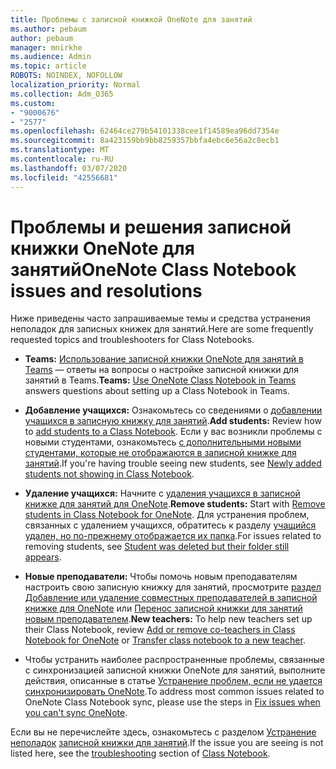 ```yaml
---
title: Проблемы с записной книжкой OneNote для занятий
ms.author: pebaum
author: pebaum
manager: mnirkhe
ms.audience: Admin
ms.topic: article
ROBOTS: NOINDEX, NOFOLLOW
localization_priority: Normal
ms.collection: Adm_O365
ms.custom:
- "9000676"
- "2577"
ms.openlocfilehash: 62464ce279b54101338cee1f14589ea96dd7354e
ms.sourcegitcommit: 8a423159bb9bb8259357bbfa4ebc6e56a2c8ecb1
ms.translationtype: MT
ms.contentlocale: ru-RU
ms.lasthandoff: 03/07/2020
ms.locfileid: "42556681"
---
```

# <a name="onenote-class-notebook-issues-and-resolutions"></a><span data-ttu-id="b3e66-102">Проблемы и решения записной книжки OneNote для занятий</span><span class="sxs-lookup"><span data-stu-id="b3e66-102">OneNote Class Notebook issues and resolutions</span></span>

<span data-ttu-id="b3e66-103">Ниже приведены часто запрашиваемые темы и средства устранения неполадок для записных книжек для занятий.</span><span class="sxs-lookup"><span data-stu-id="b3e66-103">Here are some frequently requested topics and troubleshooters for Class Notebooks.</span></span>

- <span data-ttu-id="b3e66-104">**Teams:** [Использование записной книжки OneNote для занятий в Teams](https://support.office.com/article/bd77f11f-27cd-4d41-bfbd-2b11799f1440) — ответы на вопросы о настройке записной книжки для занятий в Teams.</span><span class="sxs-lookup"><span data-stu-id="b3e66-104">**Teams:** [Use OneNote Class Notebook in Teams](https://support.office.com/article/bd77f11f-27cd-4d41-bfbd-2b11799f1440) answers questions about setting up a Class Notebook in Teams.</span></span>

- <span data-ttu-id="b3e66-105">**Добавление учащихся:** Ознакомьтесь со сведениями о [добавлении учащихся в записную книжку для занятий](https://support.office.com/article/149882af-506a-4689-9fee-39309b97aae8).</span><span class="sxs-lookup"><span data-stu-id="b3e66-105">**Add students:** Review how to [add students to a Class Notebook](https://support.office.com/article/149882af-506a-4689-9fee-39309b97aae8).</span></span> <span data-ttu-id="b3e66-106">Если у вас возникли проблемы с новыми студентами, ознакомьтесь [с дополнительными новыми студентами, которые не отображаются в записной книжке для занятий](https://support.office.com/article/4da02c45-b435-4af1-921b-51b8ee40e1c9).</span><span class="sxs-lookup"><span data-stu-id="b3e66-106">If you're having trouble seeing new students, see [Newly added students not showing in Class Notebook](https://support.office.com/article/4da02c45-b435-4af1-921b-51b8ee40e1c9).</span></span>

- <span data-ttu-id="b3e66-107">**Удаление учащихся:** Начните с [удаления учащихся в записной книжке для занятий для OneNote](https://support.office.com/article/86dcf019-408f-4de8-8055-eb61f1578c3c).</span><span class="sxs-lookup"><span data-stu-id="b3e66-107">**Remove students:** Start with [Remove students in Class Notebook for OneNote](https://support.office.com/article/86dcf019-408f-4de8-8055-eb61f1578c3c).</span></span> <span data-ttu-id="b3e66-108">Для устранения проблем, связанных с удалением учащихся, обратитесь к разделу [учащийся удален, но по-прежнему отображается их папка](https://support.office.com/article/0ed81eaa-c14a-436f-bb6f-ce95f130cc71).</span><span class="sxs-lookup"><span data-stu-id="b3e66-108">For issues related to removing students, see [Student was deleted but their folder still appears](https://support.office.com/article/0ed81eaa-c14a-436f-bb6f-ce95f130cc71).</span></span>

- <span data-ttu-id="b3e66-109">**Новые преподаватели:** Чтобы помочь новым преподавателям настроить свою записную книжку для занятий, просмотрите [раздел Добавление или удаление совместных преподавателей в записной книжке для OneNote](https://support.office.com/article/fdcb870b-49a7-4a14-9ea6-d817f88026f8) или [Перенос записной книжки для занятий новым преподавателем](https://support.office.com/article/84ef5d4a-0eec-4d5b-bc22-1317bc3b9027).</span><span class="sxs-lookup"><span data-stu-id="b3e66-109">**New teachers:** To help new teachers set up their Class Notebook, review [Add or remove co-teachers in Class Notebook for OneNote](https://support.office.com/article/fdcb870b-49a7-4a14-9ea6-d817f88026f8) or [Transfer class notebook to a new teacher](https://support.office.com/article/84ef5d4a-0eec-4d5b-bc22-1317bc3b9027).</span></span>

- <span data-ttu-id="b3e66-110">Чтобы устранить наиболее распространенные проблемы, связанные с синхронизацией записной книжки OneNote для занятий, выполните действия, описанные в статье [Устранение проблем, если не удается синхронизировать OneNote](https://support.office.com/article/Fix-issues-when-you-can-t-sync-OneNote-299495ef-66d1-448f-90c1-b785a6968d45).</span><span class="sxs-lookup"><span data-stu-id="b3e66-110">To address most common issues related to OneNote Class Notebook sync, please use the steps in [Fix issues when you can't sync OneNote](https://support.office.com/article/Fix-issues-when-you-can-t-sync-OneNote-299495ef-66d1-448f-90c1-b785a6968d45).</span></span>

<span data-ttu-id="b3e66-111">Если вы не перечислейте здесь, ознакомьтесь с разделом [Устранение неполадок](https://support.office.com/article/class-notebook-ee70aff9-52e8-449f-be6a-7cbc1d65eaea#ID0EAABAAA=Manage&ID0EABAAA=Troubleshoot) [записной книжки для занятий](https://support.office.com/article/class-notebook-ee70aff9-52e8-449f-be6a-7cbc1d65eaea).</span><span class="sxs-lookup"><span data-stu-id="b3e66-111">If the issue you are seeing is not listed here, see the [troubleshooting](https://support.office.com/article/class-notebook-ee70aff9-52e8-449f-be6a-7cbc1d65eaea#ID0EAABAAA=Manage&ID0EABAAA=Troubleshoot) section of [Class Notebook](https://support.office.com/article/class-notebook-ee70aff9-52e8-449f-be6a-7cbc1d65eaea).</span></span> 


